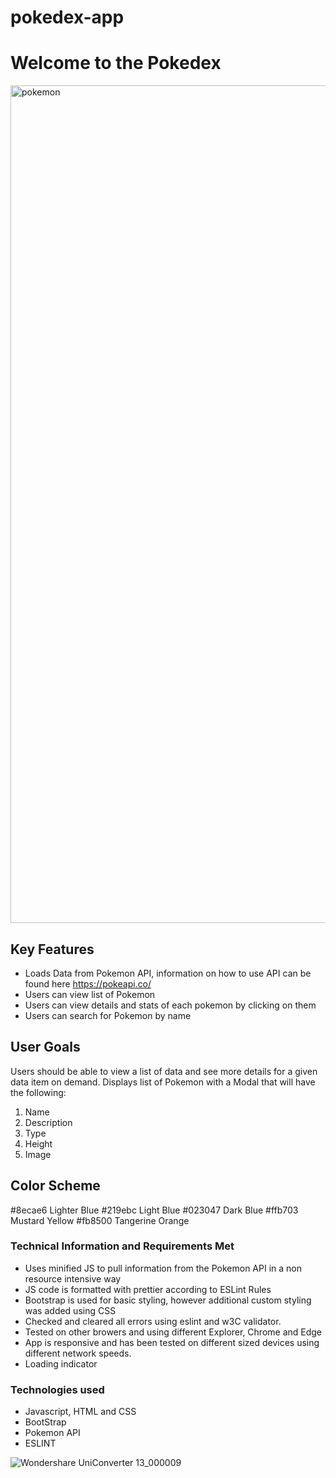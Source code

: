 # pokedex-app

# Welcome to the Pokedex

<img width="1340" alt="pokemon" src="https://user-images.githubusercontent.com/44932790/158060013-06c99b38-0197-42e9-8639-4b329e4fa4fa.png">

## Key Features

* Loads Data from Pokemon API, information on how to use API can be found here https://pokeapi.co/
* Users can view list of Pokemon
* Users can view details and stats of each pokemon by clicking on them
* Users can search for Pokemon by name


## User Goals

Users should be able to view a list of data and see more details for a given data item on demand.
Displays list of Pokemon with a Modal that will have the following:

1. Name
2. Description
3. Type
4. Height
5. Image 

## Color Scheme 
 
#8ecae6 Lighter Blue 
#219ebc Light Blue
#023047 Dark Blue
#ffb703 Mustard Yellow
#fb8500 Tangerine Orange


### Technical Information and Requirements Met

* Uses minified JS to pull information from the Pokemon API in a non resource intensive way
* JS code is formatted with prettier according to ESLint Rules 
* Bootstrap is used for basic styling, however additional custom styling was added using CSS
* Checked and cleared all errors using eslint and w3C validator. 
* Tested on other browers and using different Explorer, Chrome and Edge
* App is responsive and has been tested on different sized devices using different network speeds. 
* Loading indicator 

### Technologies used 

* Javascript, HTML and CSS
* BootStrap
* Pokemon API
* ESLINT



![Wondershare UniConverter 13_000009](https://user-images.githubusercontent.com/44932790/158060162-6e938690-a135-487a-a588-51a869c1efbf.GIF)



